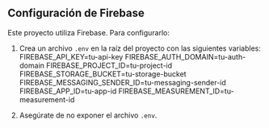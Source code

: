 ## Configuración de Firebase

Este proyecto utiliza Firebase. Para configurarlo:

1. Crea un archivo `.env` en la raíz del proyecto con las siguientes variables:
FIREBASE_API_KEY=tu-api-key FIREBASE_AUTH_DOMAIN=tu-auth-domain FIREBASE_PROJECT_ID=tu-project-id FIREBASE_STORAGE_BUCKET=tu-storage-bucket FIREBASE_MESSAGING_SENDER_ID=tu-messaging-sender-id FIREBASE_APP_ID=tu-app-id FIREBASE_MEASUREMENT_ID=tu-measurement-id

2. Asegúrate de no exponer el archivo `.env`.
